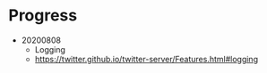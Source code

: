 # Progress

- 20200808
	- Logging
	- https://twitter.github.io/twitter-server/Features.html#logging
